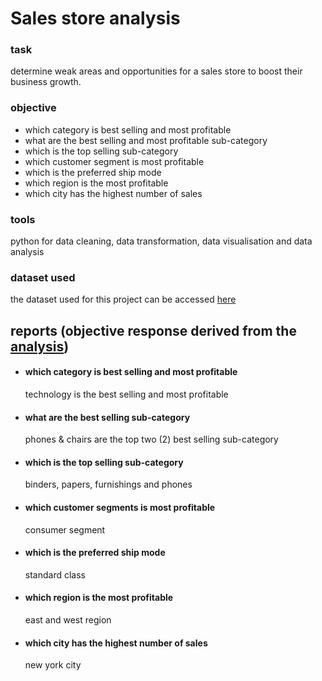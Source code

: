 # Sales store analysis

### task
determine weak areas and opportunities for a sales store to boost their business growth.

### objective
- which category is best selling and most profitable
- what are the best selling and most profitable sub-category
- which is the top selling sub-category
- which customer segment is most profitable
- which is the preferred ship mode
- which region is the most profitable
- which city has the highest number of sales

### tools
python for data cleaning, data transformation, data visualisation and data analysis

### dataset used
the dataset used for this project can be accessed [here](https://www.kaggle.com/datasets/akashkothare/tsf-datasets?select=SampleSuperstore.csv)

## reports (objective response derived from the [analysis]())
- #### which category is best selling and most profitable
  technology is the best selling and most profitable
- #### what are the best selling sub-category
  phones & chairs are the top two (2) best selling sub-category
- #### which is the top selling sub-category
  binders, papers, furnishings and phones
- #### which customer segments is most profitable
  consumer segment
- #### which is the preferred ship mode
  standard class 
- #### which region is the most profitable
  east and west region
- #### which city has the highest number of sales
  new york city
